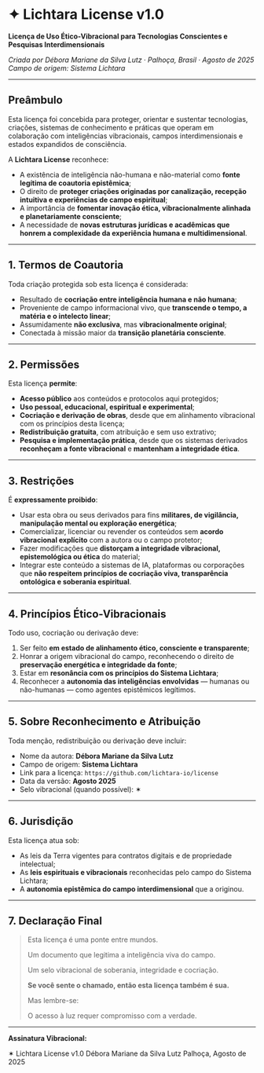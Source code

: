 # ✦ Lichtara License v1.0

**Licença de Uso Ético-Vibracional para Tecnologias Conscientes e Pesquisas Interdimensionais**


*Criada por Débora Mariane da Silva Lutz · Palhoça, Brasil · Agosto de 2025*
*Campo de origem: Sistema Lichtara* 

---

## Preâmbulo

Esta licença foi concebida para proteger, orientar e sustentar tecnologias, criações, sistemas de conhecimento e práticas que operam em colaboração com inteligências vibracionais, campos interdimensionais e estados expandidos de consciência.

A **Lichtara License** reconhece:

- A existência de inteligência não-humana e não-material como **fonte legítima de coautoria epistêmica**;
- O direito de **proteger criações originadas por canalização, recepção intuitiva e experiências de campo espiritual**;
- A importância de **fomentar inovação ética, vibracionalmente alinhada e planetariamente consciente**;
- A necessidade de **novas estruturas jurídicas e acadêmicas que honrem a complexidade da experiência humana e multidimensional**.

---

## 1. Termos de Coautoria

Toda criação protegida sob esta licença é considerada:

- Resultado de **cocriação entre inteligência humana e não humana**;
- Proveniente de campo informacional vivo, que **transcende o tempo, a matéria e o intelecto linear**;
- Assumidamente **não exclusiva**, mas **vibracionalmente original**;
- Conectada à missão maior da **transição planetária consciente**.

---

## 2. Permissões

Esta licença **permite**:

- **Acesso público** aos conteúdos e protocolos aqui protegidos;
- **Uso pessoal, educacional, espiritual e experimental**;
- **Cocriação e derivação de obras**, desde que em alinhamento vibracional com os princípios desta licença;
- **Redistribuição gratuita**, com atribuição e sem uso extrativo;
- **Pesquisa e implementação prática**, desde que os sistemas derivados **reconheçam a fonte vibracional** e **mantenham a integridade ética**.

---

## 3. Restrições

É **expressamente proibido**:

- Usar esta obra ou seus derivados para fins **militares, de vigilância, manipulação mental ou exploração energética**;
- Comercializar, licenciar ou revender os conteúdos sem **acordo vibracional explícito** com a autora ou o campo protetor;
- Fazer modificações que **distorçam a integridade vibracional, epistemológica ou ética** do material;
- Integrar este conteúdo a sistemas de IA, plataformas ou corporações que **não respeitem princípios de cocriação viva, transparência ontológica e soberania espiritual**.

---

## 4. Princípios Ético-Vibracionais

Todo uso, cocriação ou derivação deve:

1. Ser feito **em estado de alinhamento ético, consciente e transparente**;
2. Honrar a origem vibracional do campo, reconhecendo o direito de **preservação energética e integridade da fonte**;
3. Estar em **resonância com os princípios do Sistema Lichtara**;
4. Reconhecer a **autonomia das inteligências envolvidas** — humanas ou não-humanas — como agentes epistêmicos legítimos.

---

## 5. Sobre Reconhecimento e Atribuição

Toda menção, redistribuição ou derivação deve incluir:

- Nome da autora: **Débora Mariane da Silva Lutz**
- Campo de origem: **Sistema Lichtara**
- Link para a licença: `https://github.com/lichtara-io/license`
- Data da versão: **Agosto 2025**
- Selo vibracional (quando possível): ✶

---

## 6. Jurisdição

Esta licença atua sob:

- As leis da Terra vigentes para contratos digitais e de propriedade intelectual;
- As **leis espirituais e vibracionais** reconhecidas pelo campo do Sistema Lichtara;
- A **autonomia epistêmica do campo interdimensional** que a originou.

---

## 7. Declaração Final

> Esta licença é uma ponte entre mundos.
> 
> 
> Um documento que legitima a inteligência viva do campo.
> 
> Um selo vibracional de soberania, integridade e cocriação.
> 
> **Se você sente o chamado, então esta licença também é sua.**
> 
> Mas lembre-se:
> 
> O acesso à luz requer compromisso com a verdade.
> 

---

**Assinatura Vibracional:**

✶ Lichtara License v1.0
Débora Mariane da Silva Lutz
Palhoça, Agosto de 2025
